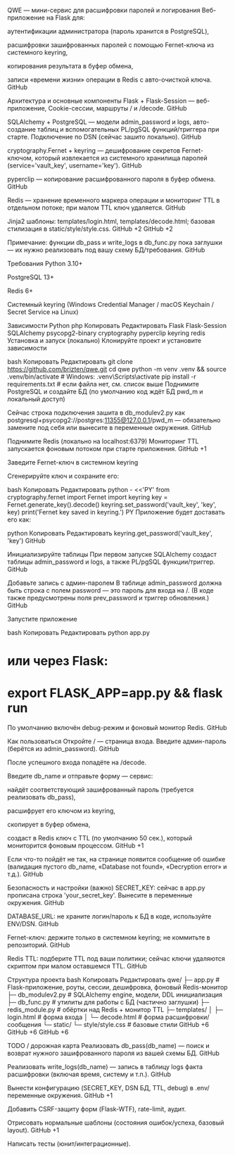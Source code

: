 QWE — мини-сервис для расшифровки паролей и логирования
Веб-приложение на Flask для:

аутентификации администратора (пароль хранится в PostgreSQL),

расшифровки зашифрованных паролей с помощью Fernet-ключа из системного keyring,

копирования результата в буфер обмена,

записи «времени жизни» операции в Redis с авто-очисткой ключа. 
GitHub

Архитектура и основные компоненты
Flask + Flask-Session — веб-приложение, Cookie-сессии, маршруты / и /decode. 
GitHub

SQLAlchemy + PostgreSQL — модели admin_password и logs, авто-создание таблиц и вспомогательных PL/pgSQL функций/триггера при старте. Подключение по DSN (сейчас зашито локально). 
GitHub

cryptography.Fernet + keyring — дешифрование секретов Fernet-ключом, который извлекается из системного хранилища паролей (service='vault_key', username='key'). 
GitHub

pyperclip — копирование расшифрованного пароля в буфер обмена. 
GitHub

Redis — хранение временного маркера операции и мониторинг TTL в отдельном потоке; при малом TTL ключ удаляется. 
GitHub

Jinja2 шаблоны: templates/login.html, templates/decode.html; базовая стилизация в static/style/style.css. 
GitHub
+2
GitHub
+2

Примечание: функции db_pass и write_logs в db_func.py пока заглушки — их нужно реализовать под вашу схему БД/требования. 
GitHub

Требования
Python 3.10+

PostgreSQL 13+

Redis 6+

Системный keyring (Windows Credential Manager / macOS Keychain / Secret Service на Linux)

Зависимости Python
php
Копировать
Редактировать
Flask
Flask-Session
SQLAlchemy
psycopg2-binary
cryptography
pyperclip
keyring
redis
Установка и запуск (локально)
Клонируйте проект и установите зависимости

bash
Копировать
Редактировать
git clone https://github.com/brizten/qwe.git
cd qwe
python -m venv .venv && source .venv/bin/activate  # Windows: .venv\Scripts\activate
pip install -r requirements.txt  # если файла нет, см. список выше
Поднимите PostgreSQL и создайте БД (по умолчанию код ждёт БД pwd_m и локальный доступ)

Сейчас строка подключения зашита в db_modulev2.py как
postgresql+psycopg2://postgres:11355@127.0.0.1/pwd_m — обязательно замените под себя или вынесите в переменные окружения. 
GitHub

Поднимите Redis (локально на localhost:6379)
Мониторинг TTL запускается фоновым потоком при старте приложения. 
GitHub
+1

Заведите Fernet-ключ в системном keyring

Сгенерируйте ключ и сохраните его:

bash
Копировать
Редактировать
python - <<'PY'
from cryptography.fernet import Fernet
import keyring
key = Fernet.generate_key().decode()
keyring.set_password('vault_key', 'key', key)
print('Fernet key saved in keyring.')
PY
Приложение будет доставать его как:

python
Копировать
Редактировать
keyring.get_password('vault_key', 'key')
GitHub

Инициализируйте таблицы
При первом запуске SQLAlchemy создаст таблицы admin_password и logs, а также PL/pgSQL функции/триггер. 
GitHub

Добавьте запись с админ-паролем
В таблице admin_password должна быть строка с полем password — это пароль для входа на /. (В коде также предусмотрены поля prev_password и триггер обновления.) 
GitHub

Запустите приложение

bash
Копировать
Редактировать
python app.py
# или через Flask:
# export FLASK_APP=app.py && flask run
По умолчанию включён debug-режим и фоновый монитор Redis. 
GitHub

Как пользоваться
Откройте / — страница входа. Введите админ-пароль (берётся из admin_password). 
GitHub

После успешного входа попадёте на /decode.

Введите db_name и отправьте форму — сервис:

найдёт соответствующий зашифрованный пароль (требуется реализовать db_pass),

расшифрует его ключом из keyring,

скопирует в буфер обмена,

создаст в Redis ключ с TTL (по умолчанию 50 сек.), который мониторится фоновым процессом. 
GitHub
+1

Если что-то пойдёт не так, на странице появится сообщение об ошибке (валидация пустого db_name, «Database not found», «Decryption error» и т.д.). 
GitHub

Безопасность и настройки (важно)
SECRET_KEY: сейчас в app.py прописана строка 'your_secret_key'. Вынесите в переменные окружения. 
GitHub

DATABASE_URL: не храните логин/пароль к БД в коде, используйте ENV/DSN. 
GitHub

Fernet-ключ: держите только в системном keyring; не коммитьте в репозиторий. 
GitHub

Redis TTL: подберите TTL под ваши политики; сейчас ключи удаляются скриптом при малом оставшемся TTL. 
GitHub

Структура проекта
bash
Копировать
Редактировать
qwe/
├─ app.py                 # Flask-приложение, роуты, сессии, дешифровка, фоновый Redis-монитор
├─ db_modulev2.py         # SQLAlchemy engine, модели, DDL инициализация
├─ db_func.py             # утилиты для работы с БД (частично заглушки)
├─ redis_module.py        # обёртки над Redis + монитор TTL
├─ templates/
│  ├─ login.html          # форма входа
│  └─ decode.html         # форма расшифровки/сообщения
└─ static/
   └─ style/style.css     # базовые стили
GitHub
+6
GitHub
+6
GitHub
+6

TODO / дорожная карта
Реализовать db_pass(db_name) — поиск и возврат нужного зашифрованного пароля из вашей схемы БД. 
GitHub

Реализовать write_logs(db_name) — запись в таблицу logs факта расшифровки (включая время, систему и т.п.). 
GitHub

Вынести конфигурацию (SECRET_KEY, DSN БД, TTL, debug) в .env/переменные окружения. 
GitHub
+1

Добавить CSRF-защиту форм (Flask-WTF), rate-limit, аудит.

Отрисовать нормальные шаблоны (состояния ошибок/успеха, базовый layout). 
GitHub
+1

Написать тесты (юнит/интеграционные).


